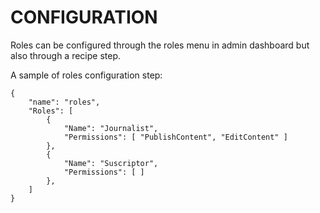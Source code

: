 # CONFIGURATION
Roles can be configured through the roles menu in admin dashboard but also through a recipe step.

A sample of roles configuration step:
```
{
    "name": "roles",
    "Roles": [
        {
            "Name": "Journalist",
            "Permissions": [ "PublishContent", "EditContent" ]
        },
        {
            "Name": "Suscriptor",
            "Permissions": [ ]
        },
    ]
}
```